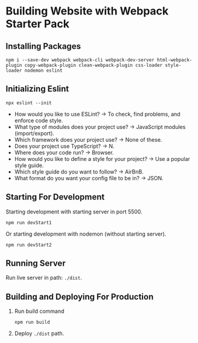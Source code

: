 # Building Website with Webpack Starter Pack
## Installing Packages
```
npm i --save-dev webpack webpack-cli webpack-dev-server html-webpack-plugin copy-webpack-plugin clean-webpack-plugin css-loader style-loader nodemon eslint
```
## Initializing Eslint
```
npx eslint --init
```
- How would you like to use ESLint? -> To check, find problems, and enforce code style.
- What type of modules does your project use? -> JavaScript modules (import/export).
- Which framework does your project use? -> None of these.
- Does your project use TypeScript? -> N.
- Where does your code run? -> Browser.
- How would you like to define a style for your project? -> Use a popular style guide.
- Which style guide do you want to follow? -> AirBnB.
- What format do you want your config file to be in? -> JSON.

## Starting For Development
Starting development with starting server in port 5500.
```
npm run devStart1
```
Or starting development with nodemon (without starting server).
```
npm run devStart2
```

## Running Server
Run live server in path: ```./dist```.

## Building and Deploying For Production
1. Run build command
   ```
   npm run build
   ```
2. Deploy ```./dist``` path.